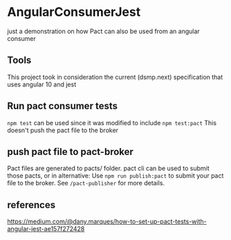 # AngularConsumerJest

just a demonstration on how Pact can also be used from an angular consumer

## Tools
This project took in consideration the current (dsmp.next) specification that uses angular 10 and jest

## Run pact consumer tests
`npm test` can be used since it was modified to include `npm test:pact`
This doesn't push the pact file to the broker

## push pact file to pact-broker
Pact files are generated to pacts/ folder.
pact cli can be used to submit those pacts, or in alternative:
Use `npm run publish:pact` to submit your pact file to the broker. See `/pact-publisher` for more details.


## references
https://medium.com/@dany.marques/how-to-set-up-pact-tests-with-angular-jest-ae157f272428


